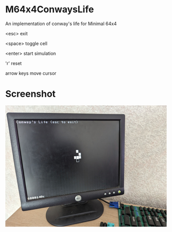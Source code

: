 # M64x4ConwaysLife

An implementation of conway's life for Minimal 64x4

\<esc\> exit

\<space\> toggle cell

\<enter\> start simulation

'r' reset

arrow keys move cursor

# Screenshot

![screenshot](./PXL_20240520_113430774.jpg)
